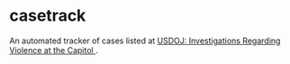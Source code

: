 # casetrack

An automated tracker of cases listed at [USDOJ: Investigations Regarding Violence at the Capitol ](https://www.justice.gov/opa/investigations-regarding-violence-capitol).